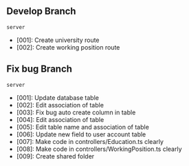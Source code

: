 ## Develop Branch

`server`
- [001]: Create university route
- [002]: Create working position route

## Fix bug Branch

`server`
- [001]: Update database table
- [002]: Edit association of table
- [003]: Fix bug auto create column in table
- [004]: Edit association of table
- [005]: Edit table name and association of table
- [006]: Update new field to user account table
- [007]: Make code in controllers/Education.ts clearly
- [008]: Make code in controllers/WorkingPosition.ts clearly
- [009]: Create shared folder
